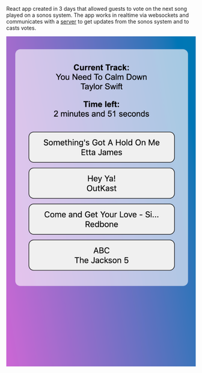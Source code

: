 React app created in 3 days that allowed guests to vote on the next song played on a sonos system.
The app works in realtime via websockets and communicates with a [server](https://github.com/TimmyTango/kirby-party-api) to get updates from the sonos system and to casts votes.

![Example Image](example/example.png?raw=true 'Example Image')
